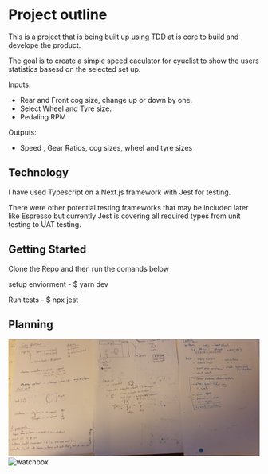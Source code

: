 # Project outline

This is a project that is being built up using TDD at is core to build and develope the product.

The goal is to create a simple speed caculator for cyuclist to show the users statistics basesd on the selected set up.

Inputs:

- Rear and Front cog size, change up or down by one.
- Select Wheel and Tyre size.
- Pedaling RPM

Outputs:

- Speed , Gear Ratios, cog sizes, wheel and tyre sizes

## Technology

I have used Typescript on a Next.js framework with Jest for testing.

There were other potential testing frameworks that may be included later like Espresso but currently Jest is covering all required types from unit testing to UAT testing.

## Getting Started

Clone the Repo and then run the comands below

setup enviorment - $ yarn dev

Run tests - $ npx jest

## Planning

![watchbox](./readmeImages/planningOne.jpg)
![watchbox](../readmeImages/planningTwo.jpg)

